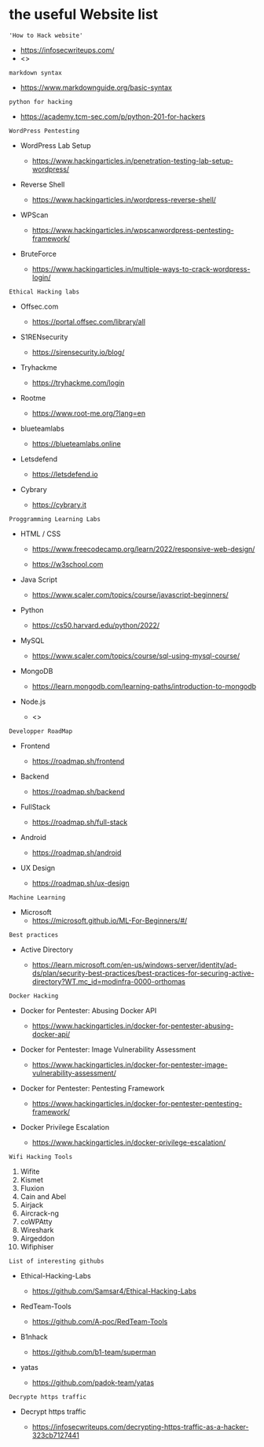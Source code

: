 # the useful Website list

`'How to Hack website'`

- <https://infosecwriteups.com/>
- <>

`markdown syntax`

- <https://www.markdownguide.org/basic-syntax>

`python for hacking` 

- <https://academy.tcm-sec.com/p/python-201-for-hackers>

`WordPress Pentesting`

- WordPress Lab Setup

    - <https://www.hackingarticles.in/penetration-testing-lab-setup-wordpress/>

- Reverse Shell

    - <https://www.hackingarticles.in/wordpress-reverse-shell/>

- WPScan

    - <https://www.hackingarticles.in/wpscanwordpress-pentesting-framework/>

- BruteForce

    - <https://www.hackingarticles.in/multiple-ways-to-crack-wordpress-login/>

`Ethical Hacking labs`

- Offsec.com

    - <https://portal.offsec.com/library/all>

- S1RENsecurity

    - <https://sirensecurity.io/blog/>

- Tryhackme

    - <https://tryhackme.com/login>

- Rootme

    - <https://www.root-me.org/?lang=en>

- blueteamlabs

    - <https://blueteamlabs.online>

- Letsdefend

    - <https://letsdefend.io>

- Cybrary

    - <https://cybrary.it>

`Proggramming Learning Labs`

- HTML / CSS

    - <https://www.freecodecamp.org/learn/2022/responsive-web-design/>

    - <https://w3school.com>

- Java Script

    - <https://www.scaler.com/topics/course/javascript-beginners/>

- Python

    - <https://cs50.harvard.edu/python/2022/>

- MySQL

    - <https://www.scaler.com/topics/course/sql-using-mysql-course/>

- MongoDB

    - <https://learn.mongodb.com/learning-paths/introduction-to-mongodb>

- Node.js

    - <>

`Developper RoadMap`

- Frontend

    - <https://roadmap.sh/frontend>

- Backend

    - <https://roadmap.sh/backend>

- FullStack

    - <https://roadmap.sh/full-stack>

- Android

    - <https://roadmap.sh/android>

- UX Design

    - <https://roadmap.sh/ux-design>


`Machine Learning`

- Microsoft 
    - <https://microsoft.github.io/ML-For-Beginners/#/>

`Best practices`

- Active Directory

    - <https://learn.microsoft.com/en-us/windows-server/identity/ad-ds/plan/security-best-practices/best-practices-for-securing-active-directory?WT.mc_id=modinfra-0000-orthomas>

`Docker Hacking`

- Docker for Pentester: Abusing Docker API

    - <https://www.hackingarticles.in/docker-for-pentester-abusing-docker-api/>

- Docker for Pentester: Image Vulnerability Assessment

    - <https://www.hackingarticles.in/docker-for-pentester-image-vulnerability-assessment/>

- Docker for Pentester: Pentesting Framework

    - <https://www.hackingarticles.in/docker-for-pentester-pentesting-framework/>

- Docker Privilege Escalation

    - <https://www.hackingarticles.in/docker-privilege-escalation/>

`Wifi Hacking Tools`

 1. Wifite
 2. Kismet
 3. Fluxion
 4. Cain and Abel
 5. Airjack
 6. Aircrack-ng
 7. coWPAtty
 8. Wireshark
 9. Airgeddon
 10. Wifiphiser

`List of interesting githubs`

- Ethical-Hacking-Labs

    - <https://github.com/Samsar4/Ethical-Hacking-Labs>

- RedTeam-Tools

    - <https://github.com/A-poc/RedTeam-Tools>

- B1nhack

    - <https://github.com/b1-team/superman>

- yatas

    - <https://github.com/padok-team/yatas>

`Decrypte https traffic`

- Decrypt https traffic
    
    - <https://infosecwriteups.com/decrypting-https-traffic-as-a-hacker-323cb7127441>